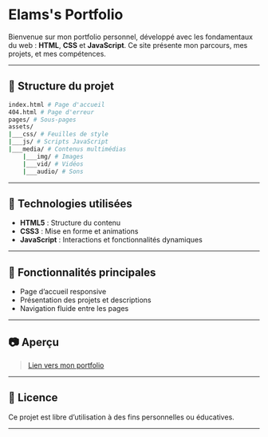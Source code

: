 # Elams's Portfolio

Bienvenue sur mon portfolio personnel, développé avec les fondamentaux du web : **HTML**, **CSS** et **JavaScript**. Ce site présente mon parcours, mes projets, et mes compétences.

---

## 📁 Structure du projet

```bash
index.html # Page d'accueil
404.html # Page d'erreur
pages/ # Sous-pages
assets/
|___css/ # Feuilles de style
|___js/ # Scripts JavaScript
|___media/ # Contenus multimédias
    |___img/ # Images
    |___vid/ # Vidéos
    |___audio/ # Sons
```

---

## 🚀 Technologies utilisées

- **HTML5** : Structure du contenu
- **CSS3** : Mise en forme et animations
- **JavaScript** : Interactions et fonctionnalités dynamiques

---

## 📌 Fonctionnalités principales

- Page d’accueil responsive
- Présentation des projets et descriptions
- Navigation fluide entre les pages

---

## 📷 Aperçu

> [Lien vers mon portfolio](https://elams-coding.github.io/)

---

## 📄 Licence

Ce projet est libre d’utilisation à des fins personnelles ou éducatives.

---
